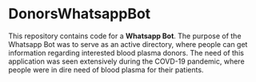 
# DonorsWhatsappBot
This repository contains code for a **Whatsapp Bot**. The purpose of the Whatsapp Bot was to serve as an active directory, where people can get information regarding interested blood plasma donors. The need of this application was seen extensively during the COVD-19 pandemic, where people were in dire need of blood plasma for their patients. 
